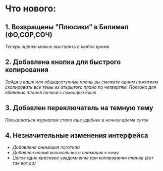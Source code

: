 # Что нового:

## **1. Возвращены "Плюсики" в Билимал (ФО,СОР,СОЧ)**
   _Теперь оценки можно выставить в любое время_
## **2. Добавлена кнопка для быстрого копирования**
   _Зайдя в ваши или общедоступные планы вы сможете одним нажатием скопировать все темы из открытого плана по четвертям.
   Полезно для вбивания планов пачкой с помощью Excel_
## **3. Добавлен переключатель на темную тему**
  _Пользоваться журналом стало еще удобнее в ночное время суток_
## 4. Незначительные изменения интерфейса
  - _Добавлена анимация логотипа_
  - _Добавлен новый колокольчик и анимация к нему_
  - _Целое одно красивое уведомление при копировании планов (вот так вот,да)_
